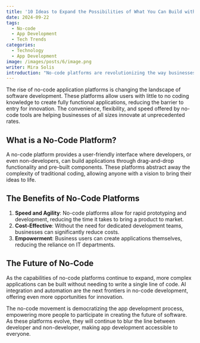 ```yaml
---
title: '10 Ideas to Expand the Possibilities of What You Can Build with No-Code'
date: 2024-09-22
tags:
  - No-code
  - App Development
  - Tech Trends
categories:
  - Technology
  - App Development
image: /images/posts/6/image.png
writer: Mira Solis
introduction: "No-code platforms are revolutionizing the way businesses approach application development by empowering users to create software without traditional coding skills. In this post, we explore the profound impact of no-code platforms on the tech industry and what the future holds.  First, the emergence of no-code platforms has democratized software development, making it accessible to a much wider audience beyond those with specialized programming knowledge. This shift has significantly lowered the barriers to innovation, enabling a diverse range of ideas to come to fruition. By providing intuitive, visual interfaces and pre-built components, these platforms allow individuals from various backgrounds to transform their concepts into functional applications"
---
```


The rise of no-code application platforms is changing the landscape of software development. These platforms allow users with little to no coding knowledge to create fully functional applications, reducing the barrier to entry for innovation. The convenience, flexibility, and speed offered by no-code tools are helping businesses of all sizes innovate at unprecedented rates.

## What is a No-Code Platform?

A no-code platform provides a user-friendly interface where developers, or even non-developers, can build applications through drag-and-drop functionality and pre-built components. These platforms abstract away the complexity of traditional coding, allowing anyone with a vision to bring their ideas to life.

## The Benefits of No-Code Platforms

1. **Speed and Agility**: No-code platforms allow for rapid prototyping and development, reducing the time it takes to bring a product to market.
2. **Cost-Effective**: Without the need for dedicated development teams, businesses can significantly reduce costs.
3. **Empowerment**: Business users can create applications themselves, reducing the reliance on IT departments.

## The Future of No-Code

As the capabilities of no-code platforms continue to expand, more complex applications can be built without needing to write a single line of code. AI integration and automation are the next frontiers in no-code development, offering even more opportunities for innovation.

The no-code movement is democratizing the app development process, empowering more people to participate in creating the future of software. As these platforms evolve, they will continue to blur the line between developer and non-developer, making app development accessible to everyone.
